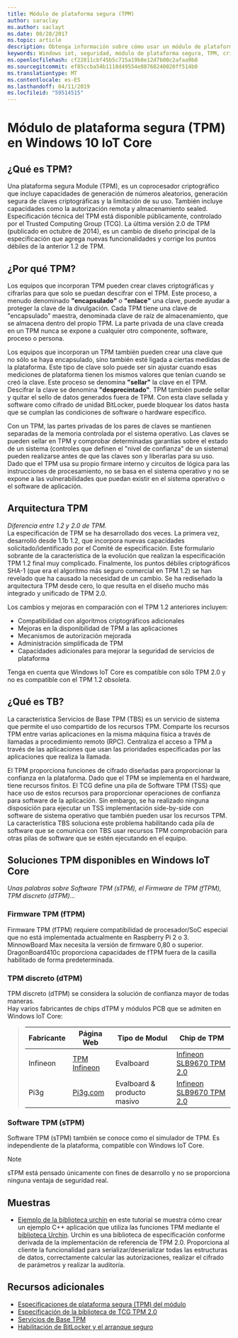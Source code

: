 ```yaml
---
title: Módulo de plataforma segura (TPM)
author: saraclay
ms.author: saclayt
ms.date: 08/28/2017
ms.topic: article
description: Obtenga información sobre cómo usar un módulo de plataforma segura para habilitar las capacidades de cifrado para proteger mejor los dispositivos.
keywords: Windows iot, seguridad, módulo de plataforma segura, TPM, criptografía, las claves
ms.openlocfilehash: cf22811cbf45b5c715a19b8e12d7b00c2afaa9b8
ms.sourcegitcommit: ef85ccba54b1118d49554e88768240020ff514b0
ms.translationtype: MT
ms.contentlocale: es-ES
ms.lasthandoff: 04/11/2019
ms.locfileid: "59514515"
---
```

# <a name="trusted-platform-module-tpm-on-windows-10-iot-core"></a>Módulo de plataforma segura (TPM) en Windows 10 IoT Core

## <a name="what-is-tpm"></a>¿Qué es TPM?
Una plataforma segura Module (TPM), es un coprocesador criptográfico que incluye capacidades de generación de números aleatorios, generación segura de claves criptográficas y la limitación de su uso. También incluye capacidades como la autorización remota y almacenamiento sealed.
Especificación técnica del TPM está disponible públicamente, controlado por el Trusted Computing Group (TCG). La última versión 2.0 de TPM (publicado en octubre de 2014), es un cambio de diseño principal de la especificación que agrega nuevas funcionalidades y corrige los puntos débiles de la anterior 1.2 de TPM.

## <a name="why-tpm"></a>¿Por qué TPM?  
Los equipos que incorporan TPM pueden crear claves criptográficas y cifrarlas para que solo se puedan descifrar con el TPM. Este proceso, a menudo denominado **"encapsulado"** o **"enlace"** una clave, puede ayudar a proteger la clave de la divulgación. Cada TPM tiene una clave de "encapsulado" maestra, denominada clave de raíz de almacenamiento, que se almacena dentro del propio TPM. La parte privada de una clave creada en un TPM nunca se expone a cualquier otro componente, software, proceso o persona.  

Los equipos que incorporan un TPM también pueden crear una clave que no sólo se haya encapsulado, sino también esté ligada a ciertas medidas de la plataforma. Este tipo de clave solo puede ser sin ajustar cuando esas mediciones de plataforma tienen los mismos valores que tenían cuando se creó la clave. Este proceso se denomina **"sellar"** la clave en el TPM. Descifrar la clave se denomina **"desprecintado"**. TPM también puede sellar y quitar el sello de datos generados fuera de TPM. Con esta clave sellada y software como cifrado de unidad BitLocker, puede bloquear los datos hasta que se cumplan las condiciones de software o hardware específico.  

Con un TPM, las partes privadas de los pares de claves se mantienen separadas de la memoria controlada por el sistema operativo. Las claves se pueden sellar en TPM y comprobar determinadas garantías sobre el estado de un sistema (controles que definen el "nivel de confianza" de un sistema) pueden realizarse antes de que las claves son y liberarlas para su uso. Dado que el TPM usa su propio firmare interno y circuitos de lógica para las instrucciones de procesamiento, no se basa en el sistema operativo y no se expone a las vulnerabilidades que puedan existir en el sistema operativo o el software de aplicación.

## <a name="tpm-architecture"></a>Arquitectura TPM
_Diferencia entre 1.2 y 2.0 de TPM._  
La especificación de TPM se ha desarrollado dos veces. La primera vez, desarrolló desde 1.1b 1.2, que incorpora nuevas capacidades solicitado/identificado por el Comité de especificación. Este formulario sobrante de la característica de la evolución que realizan la especificación TPM 1.2 final muy complicado. Finalmente, los puntos débiles criptográficos SHA-1 (que era el algoritmo más seguro comercial en TPM 1.2) se han revelado que ha causado la necesidad de un cambio. Se ha rediseñado la arquitectura TPM desde cero, lo que resulta en el diseño mucho más integrado y unificado de TPM 2.0.  

Los cambios y mejoras en comparación con el TPM 1.2 anteriores incluyen:

* Compatibilidad con algoritmos criptográficos adicionales
* Mejoras en la disponibilidad de TPM a las aplicaciones
* Mecanismos de autorización mejorada
* Administración simplificada de TPM
* Capacidades adicionales para mejorar la seguridad de servicios de plataforma

Tenga en cuenta que Windows IoT Core es compatible con sólo TPM 2.0 y no es compatible con el TPM 1.2 obsoleta.

## <a name="what-is-tbs"></a>¿Qué es TB? 
La característica Servicios de Base TPM (TBS) es un servicio de sistema que permite el uso compartido de los recursos TPM. Comparte los recursos TPM entre varias aplicaciones en la misma máquina física a través de llamadas a procedimiento remoto (RPC). Centraliza el acceso a TPM a través de las aplicaciones que usan las prioridades especificadas por las aplicaciones que realiza la llamada.  

El TPM proporciona funciones de cifrado diseñadas para proporcionar la confianza en la plataforma. Dado que el TPM se implementa en el hardware, tiene recursos finitos. El TCG define una pila de Software TPM (TSS) que hace uso de estos recursos para proporcionar operaciones de confianza para software de la aplicación. Sin embargo, se ha realizado ninguna disposición para ejecutar un TSS implementación side-by-side con software de sistema operativo que también pueden usar los recursos TPM. La característica TBS soluciona este problema habilitando cada pila de software que se comunica con TBS usar recursos TPM comprobación para otras pilas de software que se estén ejecutando en el equipo.

## <a name="tpm-solutions-available-on-windows-iot-core"></a>Soluciones TPM disponibles en Windows IoT Core  
_Unas palabras sobre Software TPM (sTPM), el Firmware de TPM (fTPM), TPM discreto (dTPM)..._

### <a name="firmware-tpm-ftpm"></a>Firmware TPM (fTPM)  
Firmware TPM (fTPM) requiere compatibilidad de procesador/SoC especial que no está implementada actualmente en Raspberry Pi 2 o 3. MinnowBoard Max necesita la versión de firmware 0,80 o superior. DragonBoard410c proporciona capacidades de fTPM fuera de la casilla habilitado de forma predeterminada.  

### <a name="discrete-tpm-dtpm"></a>TPM discreto (dTPM)  
TPM discreto (dTPM) se considera la solución de confianza mayor de todas maneras.  
Hay varios fabricantes de chips dTPM y módulos PCB que se admiten en Windows IoT Core:

> | Fabricante | Página Web | Tipo de Modul | Chip de TPM |
> |-------------|----------|----------|----------| 
> | Infineon | [TPM Infineon](https://www.infineon.com/cms/en/product/evaluation-boards/iridium9670-tpm2.0-linux/)| Evalboard | [Infineon SLB9670 TPM 2.0](https://www.infineon.com/cms/de/product/security-smart-card-solutions/optiga-embedded-security-solutions/optiga-tpm/slb-9670vq2.0/) |
> | Pi3g | [Pi3g.com](https://pi3g.com/eigene-produkte/)| Evalboard & producto masivo | [Infineon SLB9670 TPM 2.0](https://www.infineon.com/cms/de/product/security-smart-card-solutions/optiga-embedded-security-solutions/optiga-tpm/slb-9670vq2.0/) |


### <a name="software-tpm-stpm"></a>Software TPM (sTPM)  
Software TPM (sTPM) también se conoce como el simulador de TPM. Es independiente de la plataforma, compatible con Windows IoT Core.  

> [!NOTE]
> sTPM está pensado únicamente con fines de desarrollo y no se proporciona ninguna ventaja de seguridad real.  


## <a name="samples"></a>Muestras  
<!--
* [TBSSample project C++](https://developer.microsoft.com/en-us/windows/iot/samples/tbssample)
  This tutorial demonstrates how to create a basic C++ application that uses TBS to poll the TPM.  -->
* [Ejemplo de la biblioteca urchin](https://github.com/ms-iot/security/tree/master/Urchin/Lib) en este tutorial se muestra cómo crear un ejemplo C++ aplicación que utiliza las funciones TPM mediante el [biblioteca Urchin](https://github.com/ms-iot/security). Urchin es una biblioteca de especificación conforme derivada de la implementación de referencia de TPM 2.0. Proporciona al cliente la funcionalidad para serializar/deserializar todas las estructuras de datos, correctamente calcular las autorizaciones, realizar el cifrado de parámetros y realizar la auditoría.

## <a name="additional-resources"></a>Recursos adicionales  
* [Especificaciones de plataforma segura (TPM) del módulo](http://www.trustedcomputinggroup.org/developers/trusted_platform_module) 
* [Especificación de la biblioteca de TCG TPM 2.0](http://www.trustedcomputinggroup.org/resources/tpm_library_specification)
* [Servicios de Base TPM](https://msdn.microsoft.com/library/windows/desktop/aa446796(v=vs.85).aspx) 
* [Habilitación de BitLocker y el arranque seguro](SecureBootAndBitLocker.md)

